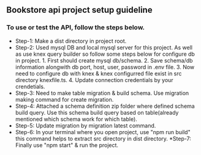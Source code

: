 ## Bookstore api project setup guideline

### To use or test the API, follow the steps below.

* Step-1: Make a dist directory in project root.
* Step-2: Used mysql DB and local mysql server for this project. As well as use knex query builder so follow some steps below for configure db in project.
          1. First should create mysql db/schema.
          2. Save schema/db information alongwith db port, host, user, password in .env file.
          3. Now need to configure db with knex & knex configurred file exist in src directory knexfile.ts.
          4. Update connection credentials by your crendetials.
* Step-3: Need to make table migration & build schema. Use migration making command for create migration.
* Step-4: Attached a schema definition zip folder where defined schema build query. Use this schema build query based on table(already mentioned which schema work for which table).
* Step-5: Update migration by migration latest command.
* Step-6: In your terminal where you open project, use "npm run build" this command helps to extract src directory in dist directory.
*Step-7: Finally use "npm start" & run the project.     